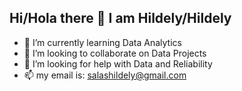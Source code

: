 ## Hi/Hola there 👋 I am **Hildely/Hildely** 

<!--- 🔭 I’m currently working on //---->


- 🌱 I’m currently learning Data Analytics
- 👯 I’m looking to collaborate on Data Projects
- 🤔 I’m looking for help with Data and Reliability
- 📫 my email is: salashildely@gmail.com
